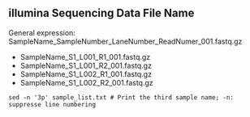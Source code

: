 ## illumina Sequencing Data File Name
General expression: SampleName_SampleNumber_LaneNumber_ReadNumer_001.fastq.gz
- SampleName_S1_L001_R1_001.fastq.gz
- SampleName_S1_L001_R2_001.fastq.gz
- SampleName_S1_L002_R1_001.fastq.gz
- SampleName_S1_L002_R2_001.fastq.gz

```
sed -n '3p' sample_list.txt # Print the third sample name; -n: suppresse line numbering
```
